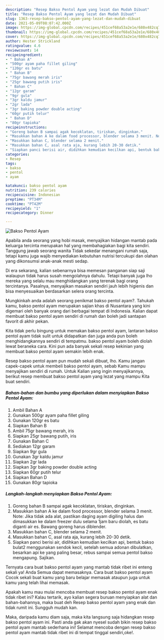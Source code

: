 ```yaml
---
description: "Resep Bakso Pentol Ayam yang lezat dan Mudah Dibuat"
title: "Resep Bakso Pentol Ayam yang lezat dan Mudah Dibuat"
slug: 1363-resep-bakso-pentol-ayam-yang-lezat-dan-mudah-dibuat
date: 2021-05-09T08:07:42.000Z
image: https://img-global.cpcdn.com/recipes/451cef68a53a2e1e/680x482cq70/bakso-pentol-ayam-foto-resep-utama.jpg
thumbnail: https://img-global.cpcdn.com/recipes/451cef68a53a2e1e/680x482cq70/bakso-pentol-ayam-foto-resep-utama.jpg
cover: https://img-global.cpcdn.com/recipes/451cef68a53a2e1e/680x482cq70/bakso-pentol-ayam-foto-resep-utama.jpg
author: Hester Strickland
ratingvalue: 4.6
reviewcount: 14
recipeingredient:
- " Bahan A"
- "500gr ayam paha fillet giling"
- "120gr es batu"
- " Bahan B"
- "75gr bawang merah iris"
- "25gr bawang putih iris"
- " Bahan C"
- "12gr garam"
- "9gr gula"
- "3gr kaldu jamur"
- "2gr lada"
- "3gr baking powder double acting"
- "60gr putih telur"
- " Bahan D"
- "80gr tapioka"
recipeinstructions:
- "Goreng bahan B sampai agak kecoklatan, tiriskan, dinginkan."
- "Masukkan bahan A ke dalam food processor, blender selama 3 menit. Note: Jika tidak ada alat, pastikan daging ayam digiling halus dan dimasukkan ke dalam freezer dulu selama 1jam baru diolah, es batu diganti air es. Bawang goreng harus diblender."
- "Masukkan bahan C, blender selama 2 menit."
- "Masukkan bahan C, asal rata aja, kurang lebih 20-30 detik."
- "Siapkan panci berisi air, didihkan kemudian kecilkan api, bentuk bakso bulat2 menggunakan sendok kecil, setelah semua adonan dibulatkan, besarkan api ke yang paling besar, rebus sampai semua pentol bakso mengapung. Sajikan."
categories:
- Resep
tags:
- bakso
- pentol
- ayam

katakunci: bakso pentol ayam 
nutrition: 239 calories
recipecuisine: Indonesian
preptime: "PT34M"
cooktime: "PT42M"
recipeyield: "1"
recipecategory: Dinner

---
```



![Bakso Pentol Ayam](https://img-global.cpcdn.com/recipes/451cef68a53a2e1e/680x482cq70/bakso-pentol-ayam-foto-resep-utama.jpg)

Apabila anda seorang yang hobi masak, menyajikan hidangan mantab pada keluarga tercinta merupakan hal yang membahagiakan bagi kita sendiri. Tanggung jawab seorang  wanita Tidak sekedar menangani rumah saja, tetapi kamu juga wajib menyediakan kebutuhan nutrisi tercukupi dan olahan yang dikonsumsi anak-anak mesti sedap.

Di era  sekarang, kalian sebenarnya bisa memesan panganan siap saji walaupun tidak harus susah mengolahnya dahulu. Tetapi banyak juga lho mereka yang selalu mau menghidangkan yang terenak bagi orang tercintanya. Pasalnya, menyajikan masakan sendiri jauh lebih higienis dan bisa menyesuaikan berdasarkan selera orang tercinta. 



Mungkinkah anda adalah seorang penikmat bakso pentol ayam?. Tahukah kamu, bakso pentol ayam merupakan sajian khas di Nusantara yang kini digemari oleh banyak orang dari berbagai tempat di Indonesia. Kalian dapat membuat bakso pentol ayam sendiri di rumah dan boleh jadi santapan favorit di akhir pekan.

Kita tidak perlu bingung untuk memakan bakso pentol ayam, lantaran bakso pentol ayam tidak sulit untuk didapatkan dan juga anda pun boleh menghidangkannya sendiri di tempatmu. bakso pentol ayam boleh diolah lewat beraneka cara. Kini pun ada banyak sekali resep kekinian yang membuat bakso pentol ayam semakin lebih enak.

Resep bakso pentol ayam pun mudah sekali dibuat, lho. Kamu jangan capek-capek untuk membeli bakso pentol ayam, sebab Kamu mampu menyajikan sendiri di rumah. Untuk Kalian yang ingin menyajikannya, berikut resep membuat bakso pentol ayam yang lezat yang mampu Kita buat sendiri.

<!--inarticleads1-->

##### Bahan-bahan dan bumbu yang diperlukan dalam menyiapkan Bakso Pentol Ayam:

1. Ambil  Bahan A
1. Gunakan 500gr ayam paha fillet giling
1. Gunakan 120gr es batu
1. Siapkan  Bahan B
1. Ambil 75gr bawang merah, iris
1. Siapkan 25gr bawang putih, iris
1. Gunakan  Bahan C
1. Sediakan 12gr garam
1. Siapkan 9gr gula
1. Gunakan 3gr kaldu jamur
1. Siapkan 2gr lada
1. Siapkan 3gr baking powder double acting
1. Siapkan 60gr putih telur
1. Siapkan  Bahan D
1. Gunakan 80gr tapioka




<!--inarticleads2-->

##### Langkah-langkah menyiapkan Bakso Pentol Ayam:

1. Goreng bahan B sampai agak kecoklatan, tiriskan, dinginkan.
1. Masukkan bahan A ke dalam food processor, blender selama 3 menit. Note: Jika tidak ada alat, pastikan daging ayam digiling halus dan dimasukkan ke dalam freezer dulu selama 1jam baru diolah, es batu diganti air es. Bawang goreng harus diblender.
1. Masukkan bahan C, blender selama 2 menit.
1. Masukkan bahan C, asal rata aja, kurang lebih 20-30 detik.
1. Siapkan panci berisi air, didihkan kemudian kecilkan api, bentuk bakso bulat2 menggunakan sendok kecil, setelah semua adonan dibulatkan, besarkan api ke yang paling besar, rebus sampai semua pentol bakso mengapung. Sajikan.




Ternyata cara buat bakso pentol ayam yang mantab tidak ribet ini enteng sekali ya! Anda Semua dapat memasaknya. Cara buat bakso pentol ayam Cocok sekali buat kamu yang baru belajar memasak ataupun juga untuk kamu yang telah lihai memasak.

Apakah kamu mau mulai mencoba membuat resep bakso pentol ayam enak tidak ribet ini? Kalau tertarik, ayo kalian segera buruan menyiapkan alat dan bahan-bahannya, maka buat deh Resep bakso pentol ayam yang enak dan tidak rumit ini. Sungguh mudah kan. 

Maka, daripada kamu diam saja, maka kita langsung saja hidangkan resep bakso pentol ayam ini. Pasti anda gak akan nyesel sudah bikin resep bakso pentol ayam mantab sederhana ini! Selamat mencoba dengan resep bakso pentol ayam mantab tidak ribet ini di tempat tinggal sendiri,oke!.

